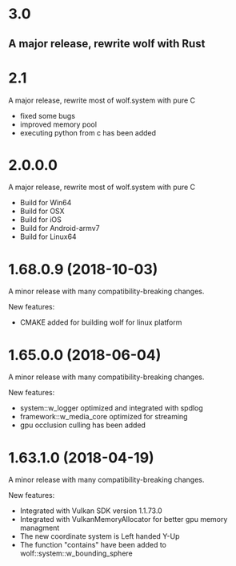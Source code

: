 # 3.0
A major release, rewrite wolf with Rust
-

# 2.1
A major release, rewrite most of wolf.system with pure C
 - fixed some bugs
 - improved memory pool
 - executing python from c has been added

# 2.0.0.0
A major release, rewrite most of wolf.system with pure C
 - Build for Win64
 - Build for OSX
 - Build for iOS
 - Build for Android-armv7
 - Build for Linux64


# 1.68.0.9 (2018-10-03)
A minor release with many compatibility-breaking changes.

New features:
- CMAKE added for building wolf for linux platform

# 1.65.0.0 (2018-06-04)
A minor release with many compatibility-breaking changes.

New features:
- system::w_logger optimized and integrated with spdlog
- framework::w_media_core optimized for streaming
- gpu occlusion culling has been added


# 1.63.1.0 (2018-04-19)

A minor release with many compatibility-breaking changes.

New features:
- Integrated with Vulkan SDK version 1.1.73.0
- Integrated with VulkanMemoryAllocator for better gpu memory managment
- The new coordinate system is Left handed Y-Up
- The function "contains" have been added to wolf::system::w_bounding_sphere
